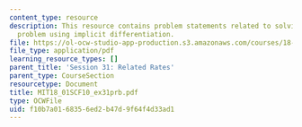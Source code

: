 ```yaml
---
content_type: resource
description: This resource contains problem statements related to solving an optimization
  problem using implicit differentiation.
file: https://ol-ocw-studio-app-production.s3.amazonaws.com/courses/18-01sc-single-variable-calculus-fall-2010/f10b7a0168356ed2b47d9f64f4d33ad1_MIT18_01SCF10_ex31prb.pdf
file_type: application/pdf
learning_resource_types: []
parent_title: 'Session 31: Related Rates'
parent_type: CourseSection
resourcetype: Document
title: MIT18_01SCF10_ex31prb.pdf
type: OCWFile
uid: f10b7a01-6835-6ed2-b47d-9f64f4d33ad1
---
```


